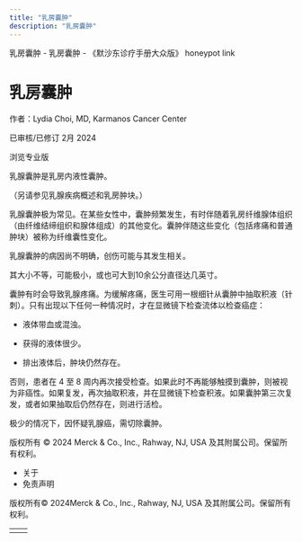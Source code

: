 ```yaml
---
title: "乳房囊肿"
description: "乳房囊肿"
---
```


﻿乳房囊肿 \- 乳房囊肿 \- 《默沙东诊疗手册大众版》 honeypot link

# 乳房囊肿

作者：Lydia Choi, MD, Karmanos Cancer Center

已审核/已修订 2月 2024

浏览专业版

乳腺囊肿是乳房内液性囊肿。

（另请参见乳腺疾病概述和乳房肿块。）

乳腺囊肿极为常见。在某些女性中，囊肿频繁发生，有时伴随着乳房纤维腺体组织（由纤维结缔组织和腺体组成）的其他变化。囊肿伴随这些变化（包括疼痛和普通肿块）被称为纤维囊性变化。

乳腺囊肿的病因尚不明确，创伤可能与其发生相关。

其大小不等，可能极小，或也可大到10余公分直径达几英寸。

囊肿有时会导致乳腺疼痛。为缓解疼痛，医生可用一根细针从囊肿中抽取积液（针刺）。只有出现以下任何一种情况时，才在显微镜下检查流体以检查癌症：

- 液体带血或混浊。

- 获得的液体很少。

- 排出液体后，肿块仍然存在。


否则，患者在 4 至 8 周内再次接受检查。如果此时不再能够触摸到囊肿，则被视为非癌性。如果复发，再次抽取积液，并在显微镜下检查积液。如果囊肿第三次复发，或者如果抽取后仍然存在，则进行活检。

极少的情况下，因怀疑乳腺癌，需切除囊肿。



版权所有 © 2024
Merck & Co., Inc., Rahway, NJ, USA 及其附属公司。保留所有权利。

- 关于
- 免责声明

版权所有© 2024Merck & Co., Inc., Rahway, NJ, USA 及其附属公司。保留所有权利。

|     |     |
| --- | --- |
|  |  |